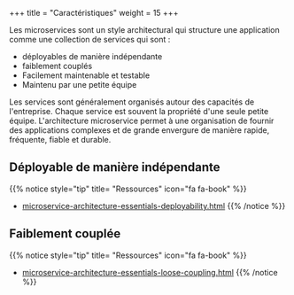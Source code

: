 +++
title = "Caractéristiques"
weight = 15
+++

Les microservices sont un style architectural qui structure une application comme une collection de services qui sont :

- déployables de manière indépendante
- faiblement couplés
- Facilement maintenable et testable
- Maintenu par une petite équipe

Les services sont généralement organisés autour des capacités de l'entreprise. Chaque service est souvent la propriété d'une seule petite équipe. L'architecture microservice permet à une organisation de fournir des applications complexes et de grande envergure de manière rapide, fréquente, fiable et durable.

## Déployable de manière indépendante

{{% notice style="tip" title= "Ressources" icon="fa fa-book" %}}

- [microservice-architecture-essentials-deployability.html](https://microservices.io/post/architecture/2022/05/04/microservice-architecture-essentials-deployability.html)
  {{% /notice %}}

## Faiblement couplée

{{% notice style="tip" title= "Ressources" icon="fa fa-book" %}}

- [microservice-architecture-essentials-loose-coupling.html](https://microservices.io/post/architecture/2023/03/28/microservice-architecture-essentials-loose-coupling.html)
  {{% /notice %}}
